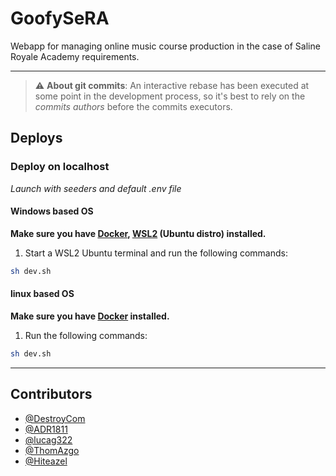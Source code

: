 # GoofySeRA

Webapp for managing online music course production in the case of Saline Royale Academy requirements.

---

> :warning: **About git commits**: An interactive rebase has been executed at some point in the development process, so it's best to rely on the _commits authors_ before the commits executors.

## Deploys

### Deploy on localhost

_Launch with seeders and default .env file_

#### Windows based OS

**Make sure you have [Docker](https://www.docker.com/), [WSL2](https://learn.microsoft.com/windows/wsl/install) (Ubuntu distro) installed.**

1. Start a WSL2 Ubuntu terminal and run the following commands:

```bash
sh dev.sh
```

#### linux based OS

**Make sure you have [Docker](https://www.docker.com/) installed.**

1. Run the following commands:

```bash
sh dev.sh
```

---

## Contributors

- [@DestroyCom](https://github.com/DestroyCom)
- [@ADR1811](https://github.com/ADR1811)
- [@lucag322](https://github.com/ADR1811)
- [@ThomAzgo](https://github.com/ThomAzgo)
- [@Hiteazel](https://github.com/Hiteazel)

